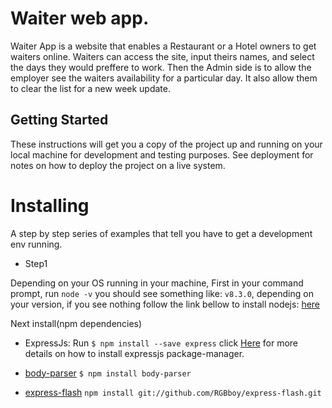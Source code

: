 # Waiter web app.
Waiter App is a website that enables a Restaurant or a Hotel owners to get waiters online. Waiters can access the site, input theirs names, and select the days they would preffere to work. Then the Admin side is to allow the employer see the waiters availability for a particular day. It also allow them to clear the list for a new week update.

## Getting Started
These instructions will get you a copy of the project up and running on your local machine for development and testing purposes. See deployment for notes on how to deploy the project on a live system.

# Installing
A step by step series of examples that tell you have to get a development env running.

- Step1

Depending on your OS running in your machine,
First in your command prompt, run
`node -v` you should see something like:
`v8.3.0`, depending on your version, if you see nothing follow the link bellow to install nodejs: [here](https://nodejs.org/en/download/package-manager/)

Next install(npm dependencies)
- ExpressJs: Run ```$ npm install --save express```
click [Here](https://www.npmjs.com/package/express) for more details on how to install expressjs package-manager.

 - [body-parser](https://www.npmjs.com/package/body-parser) ```$ npm install body-parser```
 - [express-flash](https://www.npmjs.com/package/express-flash) ```npm install git://github.com/RGBboy/express-flash.git```
